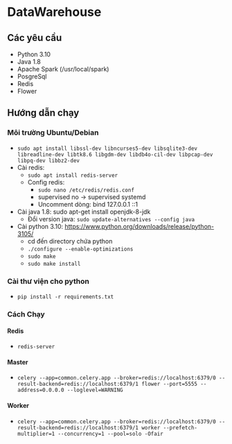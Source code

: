 # DataWarehouse
## Các yêu cầu
- Python 3.10
- Java 1.8
- Apache Spark (/usr/local/spark)
- PosgreSql
- Redis
- Flower

## Hướng dẫn chạy
### Môi trường Ubuntu/Debian
- ``sudo apt install libssl-dev libncurses5-dev libsqlite3-dev libreadline-dev libtk8.6 libgdm-dev libdb4o-cil-dev libpcap-dev libpq-dev libbz2-dev``
- Cài redis:
  - ``sudo apt install redis-server``
  - Config redis:
    - ``sudo nano /etc/redis/redis.conf``
    - supervised no -> supervised systemd
    - Uncomment dòng: bind 127.0.0.1 ::1
- Cài java 1.8: sudo apt-get install openjdk-8-jdk
  - Đổi version java: ``sudo update-alternatives --config java``
- Cài python 3.10: https://www.python.org/downloads/release/python-3105/
  - cd đến directory chứa python
  - ``./configure --enable-optimizations``
  - ``sudo make``
  - ``sudo make install``
### Cài thư viện cho python
- ``pip install -r requirements.txt``

### Cách Chạy
#### Redis
- ``redis-server``
#### Master
- ``celery --app=common.celery.app --broker=redis://localhost:6379/0 --result-backend=redis://localhost:6379/1 flower --port=5555 --address=0.0.0.0 --loglevel=WARNING``
#### Worker
- ``celery --app=common.celery.app --broker=redis://localhost:6379/0 --result-backend=redis://localhost:6379/1 worker --prefetch-multiplier=1 --concurrency=1 --pool=solo -Ofair``